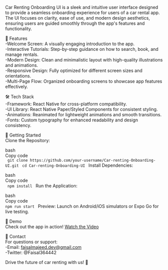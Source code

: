 Car Renting Onboarding UI is a sleek and intuitive user interface designed to provide a seamless onboarding experience for users of a car rental app. The UI focuses on clarity, ease of use, and modern design aesthetics,  ensuring users are guided smoothly through the app's features and functionality.  

🎨 Features  
-Welcome Screen: A visually engaging introduction to the app.  
-Interactive Tutorials: Step-by-step guidance on how to search, book, and manage rentals.  
-Modern Design: Clean and minimalistic layout with high-quality illustrations and animations.  
-Responsive Design: Fully optimized for different screen sizes and orientations.  
-Multi-Page Flow: Organized onboarding screens to showcase app features effectively.  

🛠️ Tech Stack  
-Framework: React Native for cross-platform compatibility.  
-UI Library: React Native Paper/Styled Components for consistent styling.  
-Animations: Reanimated for lightweight animations and smooth transitions.  
-Fonts: Custom typography for enhanced readability and design consistency.  

🚀 Getting Started  
Clone the Repository:  

bash  
Copy code  
```  git clone https://github.com/your-username/Car-renting-Onboarding-UI.git  ```
``` cd Car-renting-Onboarding-UI  ```
Install Dependencies:  

bash  
Copy code  
``  npm install  ``
Run the Application:  

bash  
Copy code  
`` npm run start  ``
Preview: Launch on Android/iOS simulators or Expo Go for live testing.  

🎥 Demo  
Check out the app in action! [Watch the Video](https://www.youtube.com/shorts/tP3pwCH_9Fc)  

📧 Contact  
For questions or support:  
-Email: faisalmajeed.dev@gmail.com  
-Twitter: @Faisal364442  

Drive the future of car renting with us! 🚀